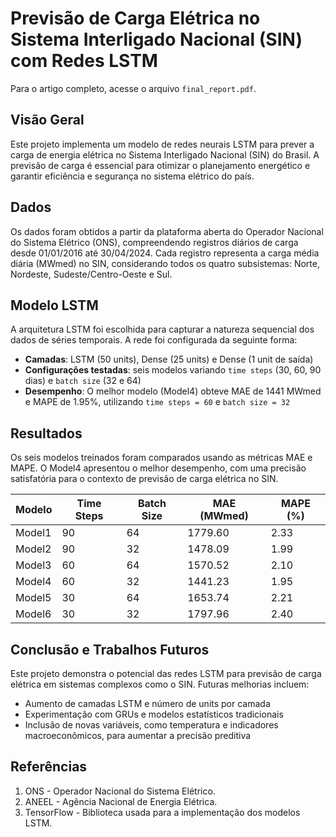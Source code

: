 # Previsão de Carga Elétrica no Sistema Interligado Nacional (SIN) com Redes LSTM

Para o artigo completo, acesse o arquivo `final_report.pdf`.

## Visão Geral
Este projeto implementa um modelo de redes neurais LSTM para prever a carga de energia elétrica no Sistema Interligado Nacional (SIN) do Brasil. A previsão de carga é essencial para otimizar o planejamento energético e garantir eficiência e segurança no sistema elétrico do país.

## Dados
Os dados foram obtidos a partir da plataforma aberta do Operador Nacional do Sistema Elétrico (ONS), compreendendo registros diários de carga desde 01/01/2016 até 30/04/2024. Cada registro representa a carga média diária (MWmed) no SIN, considerando todos os quatro subsistemas: Norte, Nordeste, Sudeste/Centro-Oeste e Sul.

## Modelo LSTM
A arquitetura LSTM foi escolhida para capturar a natureza sequencial dos dados de séries temporais. A rede foi configurada da seguinte forma:
- **Camadas**: LSTM (50 units), Dense (25 units) e Dense (1 unit de saída)
- **Configurações testadas**: seis modelos variando `time steps` (30, 60, 90 dias) e `batch size` (32 e 64)
- **Desempenho**: O melhor modelo (Model4) obteve MAE de 1441 MWmed e MAPE de 1.95%, utilizando `time steps = 60` e `batch size = 32`

## Resultados
Os seis modelos treinados foram comparados usando as métricas MAE e MAPE. O Model4 apresentou o melhor desempenho, com uma precisão satisfatória para o contexto de previsão de carga elétrica no SIN.

| Modelo   | Time Steps | Batch Size | MAE (MWmed) | MAPE (%) |
|----------|------------|------------|-------------|----------|
| Model1   | 90         | 64         | 1779.60     | 2.33     |
| Model2   | 90         | 32         | 1478.09     | 1.99     |
| Model3   | 60         | 64         | 1570.52     | 2.10     |
| Model4   | 60         | 32         | 1441.23     | 1.95     |
| Model5   | 30         | 64         | 1653.74     | 2.21     |
| Model6   | 30         | 32         | 1797.96     | 2.40     |

## Conclusão e Trabalhos Futuros
Este projeto demonstra o potencial das redes LSTM para previsão de carga elétrica em sistemas complexos como o SIN. Futuras melhorias incluem:
- Aumento de camadas LSTM e número de units por camada
- Experimentação com GRUs e modelos estatísticos tradicionais
- Inclusão de novas variáveis, como temperatura e indicadores macroeconômicos, para aumentar a precisão preditiva

## Referências
1. ONS - Operador Nacional do Sistema Elétrico.
2. ANEEL - Agência Nacional de Energia Elétrica.
3. TensorFlow - Biblioteca usada para a implementação dos modelos LSTM.
